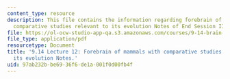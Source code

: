 ```yaml
---
content_type: resource
description: This file contains the information regarding forebrain of mammals with
  comparative studies relevant to its evolution Notes of End Session II Notes.
file: https://ol-ocw-studio-app-qa.s3.amazonaws.com/courses/9-14-brain-structure-and-its-origins-spring-2014/97ab232bbe6936f6de1a001f0d00fb4f_MIT9_14S14_Lecture12.pdf
file_type: application/pdf
resourcetype: Document
title: '9.14 Lecture 12: Forebrain of mammals with comparative studies relevant to
  its evolution Notes.'
uid: 97ab232b-be69-36f6-de1a-001f0d00fb4f
---
```

